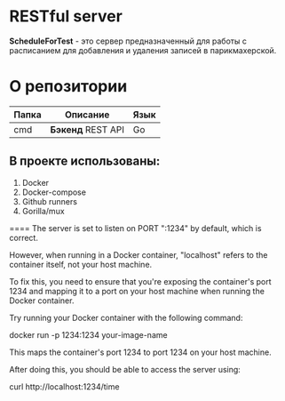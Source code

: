 # RESTful server

**ScheduleForTest** - это сервер предназначенный для работы с расписанием для добавления и удаления записей в парикмахерской.

# О репозитории

| Папка      | Описание                      | Язык  |
|------------|-------------------------------|-------|
| cmd        | **Бэкенд** REST API           | Go    |


## В проекте использованы:
1. Docker
2. Docker-compose
3. Github runners
4. Gorilla/mux



====
The server is set to listen on PORT ":1234" by default, which is correct.

However, when running in a Docker container, "localhost" refers to the container itself, not your host machine.

To fix this, you need to ensure that you're exposing the container's port 1234 and mapping it to a port on your host machine when running the Docker container.

Try running your Docker container with the following command:

docker run -p 1234:1234 your-image-name



This maps the container's port 1234 to port 1234 on your host machine.

After doing this, you should be able to access the server using:

curl http://localhost:1234/time
